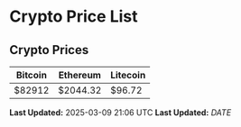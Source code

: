 # Crypto Price List

## Crypto Prices
| Bitcoin | Ethereum | Litecoin |
| ------- | -------- | -------- |
| $82912 | $2044.32 | $96.72 |
**Last Updated:** 2025-03-09 21:06 UTC
**Last Updated:** $DATE$
